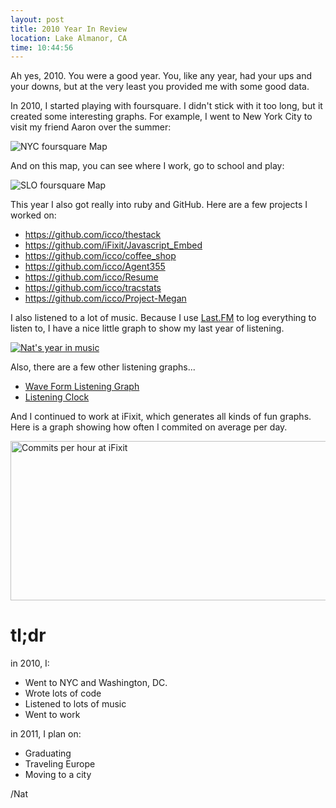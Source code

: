 ```yaml
---
layout: post
title: 2010 Year In Review
location: Lake Almanor, CA
time: 10:44:56
---
```


Ah yes, 2010. You were a good year. You, like any year, had your ups and your downs, but at the very least you provided me with some good data.

In 2010, I started playing with foursquare. I didn't stick with it too long, but it created some interesting graphs. For example, I went to New York City to visit my friend Aaron over the summer:

![NYC foursquare Map](/images/2010/12/WhereDoYouGo-NYC_1293130554237.png)

And on this map, you can see where I work, go to school and play:

![SLO foursquare Map](/images/2010/12/WhereDoYouGo-SLO_1293070143638.png)

This year I also got really into ruby and GitHub. Here are a few projects I worked on:

 * <https://github.com/icco/thestack>
 * <https://github.com/iFixit/Javascript_Embed>
 * <https://github.com/icco/coffee_shop>
 * <https://github.com/icco/Agent355>
 * <https://github.com/icco/Resume>
 * <https://github.com/icco/tracstats>
 * <https://github.com/icco/Project-Megan>

I also listened to a lot of music. Because I use [Last.FM](http://last.fm) to log everything to listen to, I have a nice little graph to show my last year of listening.

[![Nat's year in music](/images/2010/12/lastfm_balloon_t.png)](/images/2010/12/lastfm_balloon.png)

Also, there are a few other listening graphs...

 * [Wave Form Listening Graph](/images/2010/12/lastfm2010.pdf)
 * [Listening Clock](/images/2010/12/ListeningClock-Last.fmPlayground_1293132524380.png)

And I continued to work at iFixit, which generates all kinds of fun graphs. Here is a graph showing how often I commited on average per day.

<a href="http://www.flickr.com/photos/icco/5029867565/" title="Commits per hour at iFixit by Nat W, on Flickr"><img src="http://farm5.static.flickr.com/4152/5029867565_fe791057b8_z.jpg" width="526" height="255" alt="Commits per hour at iFixit" /></a>

# tl;dr

in 2010, I:

 * Went to NYC and Washington, DC.
 * Wrote lots of code
 * Listened to lots of music
 * Went to work

in 2011, I plan on:

 * Graduating
 * Traveling Europe
 * Moving to a city

/Nat

